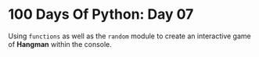 # 100 Days Of Python: Day 07

Using `functions` as well as the `random` module to create an interactive game of **Hangman** within the console.
